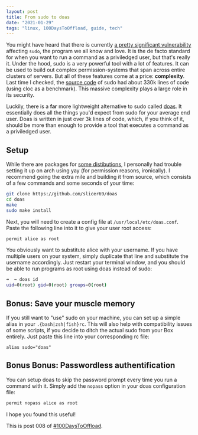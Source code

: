 ```yaml
---
layout: post
title: From sudo to doas
date: "2021-01-29"
tags: "linux, 100DaysToOffload, guide, tech"
---
```


You might have heard that there is currently [a pretty significant vulnerability](https://www.qualys.com/2021/01/26/cve-2021-3156/baron-samedit-heap-based-overflow-sudo.txt) affecting `sudo`, the program we all know and love. It is the de facto standard for when you want to run a command as a priviledged user, but that's really it. Under the hood, sudo is a very powerful tool with a lot of features. It can be used to build out complex permission-systems that span across entire clusters of servers. But all of these features come at a price: **complexity**. Last time I checked, the [source code](https://www.sudo.ws/repos/sudo) of sudo had about 330k lines of code (using cloc as a benchmark). This massive complexity plays a large role in its security.

Luckily, there is a **far** more lightweight alternative to sudo called [doas](https://github.com/Duncaen/OpenDoas.git). It essentially does all the things you'd expect from sudo for your average end user. Doas is written in just over 3k lines of code, which, if you think of it, should be more than enough to provide a tool that executes a command as a priviledged user.

## Setup

While there are packages for [some distibutions](https://github.com/slicer69/doas#installation-via-packagesrepositories), I personally had trouble setting it up on arch using yay (for permission reasons, ironically). I recommend going the extra mile and building it from source, which consists of a few commands and some seconds of your time:

```sh
git clone https://github.com/slicer69/doas
cd doas
make
sudo make install
```

Next, you will need to create a config file at `/usr/local/etc/doas.conf`. Paste the following line into it to give your user root access:

```sh
permit alice as root
```

You obviously want to substitute alice with your username. If you have multiple users on your system, simply duplicate that line and substitute the username accordingly. Just restart your terminal window, and you should be able to run programs as root using doas instead of sudo:

```sh
➜  ~ doas id
uid=0(root) gid=0(root) groups=0(root)
```

## Bonus: Save your muscle memory

If you still want to "use" sudo on your machine, you can set up a simple alias in your `.{bash|zsh|fish}rc`. This will also help with compatibility issues of some scripts, if you decide to ditch the actual sudo from your Box entirely. Just paste this line into your corresponding rc file:

```
alias sudo="doas"
```

## Bonus Bonus: Passwordless authentification

You can setup doas to skip the password prompt every time you run a command with it. Simply add the `nopass` option in your doas configuration file:

```sh
permit nopass alice as root
```

I hope you found this useful!

This is post 008 of [#100DaysToOffload](https://100daystooffload.com/).
